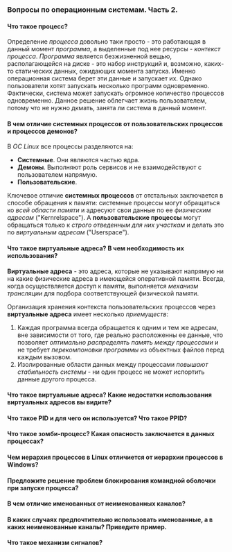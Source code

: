 ### Вопросы по операционным системам. Часть 2.

#### Что такое процесс?

Определение *процесса* довольно таки просто - это работающая в данный момент *программа*, а выделенные под нее ресурсы - *контекст процесса*. *Программа* является безжизненной вещью, располагающейся на диске - это набор инструкций и, возможно, каких-то статических данных, ожидающих момента запуска. Именно операционная система берет эти данные и запускает их. Однако пользователи хотят запускать несколько программ одновременно. Фактически, система может запускать огромное количество процессов одновременно. Данное решение облегчает жизнь пользователем, потому что не нужно дкмать, занята ли система в данный момент.

#### В чем отличие системных процессов от пользовательских процессов и процессов демонов?

В *ОС Linux* все процессы разделяются на:
- **Системные**. Они являются частью ядра.
- **Демоны**. Выполняют роль сервисов и не взаимодействуют с пользователем напрямую.
- **Пользовательские**.

Ключевое отличие **системных процессов** от отстальных заключается в способе обращения к памяти: системные процессы могут обращаться ко *всей области памяти* и адресуют свои данные по ее *физическим адресам* ("Kernrelspace"). А **пользовательские процессы** могут обращаться только к *строго отведенным для них участкам* и делать это по *виртуальным адресам* ("Userspace").

#### Что такое виртуальные адреса? В чем необходимость их использования?

**Виртуальные адреса** - это адреса, которые не указывают напрямую ни на какие физические адреса в имеющейся оперативной памяти. Всегда, когда осуществляется доступ к памяти, выполняется *механизм трансляции* для подбора соответствующей физической памяти.

Организация хранения контекста пользовательских процессов через **виртуальные адреса** имеет несколько *приемуществ*:
1. Каждая программа всегда обращается к одним и тем же адресам, вне зависимости от того, где реально расположенны ее данные, что позволяет *оптимально распределять память между процессами* и не требует *перекомпоновки программы* из объектных файлов перед каждым вызовом.
2. Изолированные области данных между процессами *повышают стабильность системы* - ни один процесс не может испортить данные другого процесса.

#### Что такое виртуальные адреса? Какие недостатки использования виртуальных адресов вы видите?

#### Что такое PID и для чего он используется? Что такое PPID?

#### Что такое зомби-процесс? Какая опасность заключается в данных процессах?

#### Чем иерархия процессов в Linux отличиется от иерархии процессов в Windows?

#### Предложите решение проблем блокирования командной оболочки при запуске процесса?

#### В чем отличие именованных от неименованных каналов?

#### В каких случаях предпочтительно использовать именованные, а в каких неименованные каналы? Приведите пример.

#### Что такое механизм сигналов?
